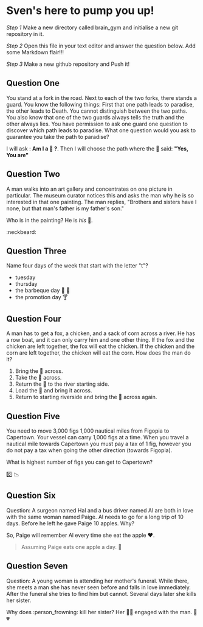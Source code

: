 # Sven's here to pump you up!

_Step 1_
Make a new directory called brain_gym and initialise a new git repository in it.

_Step 2_
Open this file in your text editor and answer the question below. Add some Markdown flair!!!

_Step 3_
Make a new github repository and Push it!

## Question One
You stand at a fork in the road. Next to each of the two forks, there stands a guard. You know the following things: First that one path leads to paradise, the other leads to Death. You cannot distinguish between the two paths. You also know that one of the two guards always tells the truth and the other always lies. You have permission to ask one guard one question to discover which path leads to paradise. What one question would you ask to guarantee you take the path to paradise?

I will ask : **Am I a :man: ?**.
Then I will choose the path where the :angel: said: **"Yes, You are"**

## Question Two
A man walks into an art gallery and concentrates on one picture in particular. The museum curator notices this and asks the man why he is so interested in that one painting. The man replies, "Brothers and sisters have I none, but that man's father is my father's son."

Who is in the painting?
He is *his* :boy:.

:neckbeard:

## Question Three
Name four days of the week that start with the letter "t"?
- tuesday
- thursday
- the barbeque day :hamburger: :beer:
- the promotion day :cocktail:

## Question Four
A man has to get a fox, a chicken, and a sack of corn across a river. He has a row boat, and it can only carry him and one other thing. If the fox and the chicken are left together, the fox will eat the chicken. If the chicken and the corn are left together, the chicken will eat the corn. How does the man do it?
1. Bring the :chicken: across.
2. Take the :wolf: across.
3. Return the :chicken: to the river starting side.
4. Load the :corn: and bring it across.
5. Return to starting riverside and bring the :chicken: across again.


## Question Five

You need to move 3,000 figs 1,000 nautical miles from Figopia to Capertown. Your vessel can carry 1,000 figs at a time. When you travel a nautical mile towards Capertown you must pay a tax of 1 fig, however you do not pay a tax when going the other direction (towards Figopia).

What is highest number of figs you can get to Capertown?

:zero: :chart_with_downwards_trend:

## Question Six

Question: A surgeon named Hal and a bus driver named Al are both in love with the same woman named Paige. Al needs to go for a long trip of 10 days. Before he left he gave Paige 10 apples. Why?

So, Paige will remember Al every time she eat the apple :heart:.
>Assuming Paige eats one apple a day. :thought_balloon:

## Question Seven

Question: A young woman is attending her mother's funeral. While there, she meets a man she has never seen before and falls in love immediately. After the funeral she tries to find him but cannot. Several days later she kills her sister.

Why does :person_frowning: kill her sister?
Her :bride_with_veil: engaged with the man. :couple_with_heart: :broken_heart:

